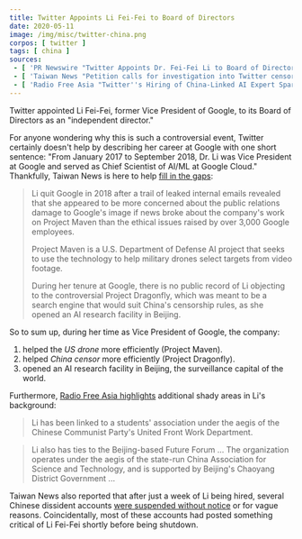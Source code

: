 ```yaml
---
title: Twitter Appoints Li Fei-Fei to Board of Directors
date: 2020-05-11
image: /img/misc/twitter-china.png
corpos: [ twitter ]
tags: [ china ]
sources:
 - [ 'PR Newswire "Twitter Appoints Dr. Fei-Fei Li to Board of Directors" by Twitter, Inc. (11 May 2020)', 'https://archive.vn/urbqO' ]
 - [ 'Taiwan News "Petition calls for investigation into Twitter censorship after hiring of Li Fei-Fei" by Keoni Everington (25 May 2020)', 'https://archive.vn/HvJRm' ]
 - [ 'Radio Free Asia "Twitter''s Hiring of China-Linked AI Expert Sparks Concern" by Ng Yik-tung and Sing Man and Zheng Chongsheng (20 May 2020)', 'https://archive.vn/3Lb0L' ]
---
```


Twitter appointed Li Fei-Fei, former Vice President of Google, to its Board of Directors as an "independent director."

For anyone wondering why this is such a controversial event, Twitter certainly doesn't help by describing her career at Google with one short sentence:
"From January 2017 to September 2018, Dr. Li was Vice President at Google and served as Chief Scientist of AI/ML at Google Cloud."
Thankfully, Taiwan News is here to help [fill in the gaps](https://archive.vn/HvJRm#selection-737.169-749.240):
> Li quit Google in 2018 after a trail of leaked internal emails revealed that
> she appeared to be more concerned about the public relations damage to
> Google's image if news broke about the company's work on Project Maven than
> the ethical issues raised by over 3,000 Google employees.
>
> Project Maven is a U.S. Department of Defense AI project that seeks to use
> the technology to help military drones select targets from video footage.
>
> During her tenure at Google, there is no public record of Li objecting to the
> controversial Project Dragonfly, which was meant to be a search engine that
> would suit China's censorship rules, as she opened an AI research facility in
> Beijing.

So to sum up, during her time as Vice President of Google, the company:
1. helped the _US drone_ more efficiently (Project Maven).
2. helped _China censor_ more efficiently (Project Dragonfly).
3. opened an AI research facility in Beijing, the surveillance capital of the world.

Furthermore, [Radio Free Asia highlights](https://archive.vn/3Lb0L#selection-543.0-551.306) additional shady areas in Li's background:
> Li has been linked to a students' association under the aegis of the Chinese
> Communist Party's United Front Work Department.

> Li also has ties to the Beijing-based Future Forum ... The organization
> operates under the aegis of the state-run China Association for Science and
> Technology, and is supported by Beijing's Chaoyang District Government ...

Taiwan News also reported that after just a week of Li being hired, several Chinese dissident accounts [were suspended without notice](https://archive.vn/HvJRm#selection-797.0-813.317) or for vague reasons.
Coincidentally, most of these accounts had posted something critical of Li Fei-Fei shortly before being shutdown.
